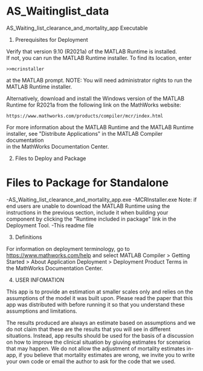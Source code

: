 # AS_Waitinglist_data

AS_Waiting_list_clearance_and_mortality_app Executable

1. Prerequisites for Deployment 

Verify that version 9.10 (R2021a) of the MATLAB Runtime is installed.   
If not, you can run the MATLAB Runtime installer.
To find its location, enter
  
    >>mcrinstaller
      
at the MATLAB prompt.
NOTE: You will need administrator rights to run the MATLAB Runtime installer. 

Alternatively, download and install the Windows version of the MATLAB Runtime for R2021a 
from the following link on the MathWorks website:

    https://www.mathworks.com/products/compiler/mcr/index.html
   
For more information about the MATLAB Runtime and the MATLAB Runtime installer, see 
"Distribute Applications" in the MATLAB Compiler documentation  
in the MathWorks Documentation Center.

2. Files to Deploy and Package

Files to Package for Standalone 
================================
-AS_Waiting_list_clearance_and_mortality_app.exe
-MCRInstaller.exe 
    Note: if end users are unable to download the MATLAB Runtime using the
    instructions in the previous section, include it when building your 
    component by clicking the "Runtime included in package" link in the
    Deployment Tool.
-This readme file 



3. Definitions

For information on deployment terminology, go to
https://www.mathworks.com/help and select MATLAB Compiler >
Getting Started > About Application Deployment >
Deployment Product Terms in the MathWorks Documentation
Center.

4. USER INFOMATION

This app is to provide an estimation at smaller scales only and relies on
the assumptions of the model it was built upon. Please read the paper that 
this app was distributed with before running it so that you understand these 
assumptions and limitations. 

The results produced are always an estimate based on assumptions and we do not 
claim that these are the results that you will see in different situations. 
Instead, app results should be used for the basis of a discussion on how to 
improve the clinical situation by giuving estimates for scenarios that may happen. 
We do not allow the adjustment of mortality estimates in-app, if you believe that 
mortality estimates are wrong, we invite you to write your own code or email the 
author to ask for the code that we used.

